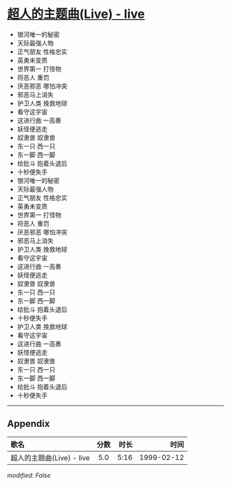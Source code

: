# [超人的主题曲(Live) - live](https://music.163.com/song?id=67665)

* 银河唯一的秘密
* 天际最强人物
* 正气朋友 性格忠实
* 英勇未变质
* 世界第一 打怪物
* 将恶人 重罚
* 厌恶邪恶 哪怕冲突
* 邪恶马上消失
* 护卫人类 挽救地球
* 看守这宇宙
* 这进行曲 一高奏
* 妖怪便逃走
* 奴隶兽 奴隶兽
* 东一只 西一只
* 东一脚 西一脚
* 给批斗 抱着头退后
* 十秒便失手
* 银河唯一的秘密
* 天际最强人物
* 正气朋友 性格忠实
* 英勇未变质
* 世界第一 打怪物
* 将恶人 重罚
* 厌恶邪恶 哪怕冲突
* 邪恶马上消失
* 护卫人类 挽救地球
* 看守这宇宙
* 这进行曲 一高奏
* 妖怪便逃走
* 奴隶兽 奴隶兽
* 东一只 西一只
* 东一脚 西一脚
* 给批斗 抱着头退后
* 十秒便失手
* 护卫人类 挽救地球
* 看守这宇宙
* 这进行曲 一高奏
* 妖怪便逃走
* 奴隶兽 奴隶兽
* 东一只 西一只
* 东一脚 西一脚
* 给批斗 抱着头退后
* 十秒便失手


---

## Appendix

|歌名|分数|时长|时间|
|:---|:---:|---:|---:|
|超人的主题曲(Live) - live|5.0|5:16|1999-02-12

*modified: False*